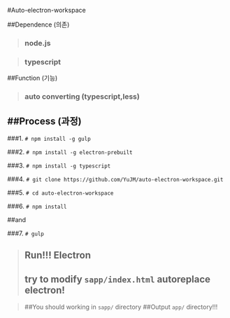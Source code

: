 
#Auto-electron-workspace

##Dependence (의존)
 
>### node.js

>### typescript

##Function (기능)

>### auto converting (typescript,less)

##Process (과정)
---

###1. ```# npm install -g gulp```

###2. ```# npm install -g electron-prebuilt```

###3. ```# npm install -g typescript```

###4. ```# git clone https://github.com/YuJM/auto-electron-workspace.git```

###5. ```# cd auto-electron-workspace```

###6. ```# npm install```

##and

###7. ```# gulp ```

>## Run!!! Electron
>## try to modify ```sapp/index.html``` autoreplace electron!

> ##You should working in ```sapp/``` directory
> ##Output ```app/``` directory!!!




